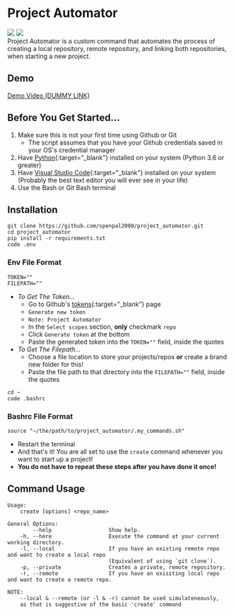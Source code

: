 # Project Automator
![](https://img.shields.io/github/license/spenpal2000/project_automator) ![](https://img.shields.io/github/stars/spenpal2000/project_automator)  
Project Automator is a custom command that automates the process of creating a local repository, remote repository, and linking both repositories, when starting a new project.

## Demo
[Demo Video (DUMMY LINK)]()

## Before You Get Started...
1. Make sure this is not your first time using Github or Git
    - The script assumes that you have your Github credentials saved in your OS's credential manager 
2. Have [Python](https://www.python.org/downloads/){:target="_blank"} installed on your system (Python 3.6 or greater)
3. Have [Visual Studio Code](https://code.visualstudio.com/download){:target="_blank"} installed on your system (Probably the best text editor you will ever see in your life)
4. Use the Bash or Git Bash terminal

## Installation
```
git clone https://github.com/spenpal2000/project_automator.git
cd project_automator
pip install -r requirements.txt
code .env
```
### Env File Format
```
TOKEN=""
FILEPATH=""
```
- *To Get The Token...*
    - Go to Github's [tokens](https://github.com/settings/tokens){:target="_blank"} page
    - `Generate new token`
    - `Note: Project Automator`
    - In the `Select scopes` section, **only** checkmark `repo`
    - Click `Generate token` at the bottom
    - Paste the generated token into the `TOKEN=""` field, inside the quotes
- *To Get The Filepath...*
    - Choose a file location to store your projects/repos **or** create a brand new folder for this!
    - Paste the file path to that directory into the `FILEPATH=""` field, inside the quotes
```
cd ~
code .bashrc
```

### Bashrc File Format
```
source "~/the/path/to/project_automator/.my_commands.sh"
```
- Restart the terminal
- And that's it! You are all set to use the `create` command whenever you want to start up a project!
- **You do not have to repeat these steps after you have done it once!**
    
## Command Usage
```
Usage:
    create [options] <repo_name> 

General Options:
        --help                  Show help.
    -h, --here                  Execute the command at your current working directory.
    -l, --local                 If you have an existing remote repo and want to create a local repo 
                                (Equivalent of using `git clone`).
    -p, --private               Creates a private, remote repository.
    -r, --remote                If you have an exisiting local repo and want to create a remote repo.

NOTE:
    --local & --remote (or -l & -r) cannot be used simulateneously, 
    as that is suggestive of the basic 'create' command
```
